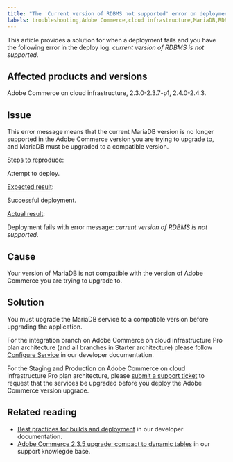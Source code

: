 ```yaml
---
title: "The 'Current version of RDBMS not supported' error on deployment"
labels: troubleshooting,Adobe Commerce,cloud infrastructure,MariaDB,RDBMS,Magento Commerce,2.3.0,2.3.1,2.3.2,2.3.3,2.3.2-p2,2.3.4,2.3.3-p1,2.3.5,2.3.4-p2,2.3.5-p1,2.3.5-p2,2.3.6,2.3.6-p1,2.3.7,2.3.7-p1,2.4.0,2.4.0-p1,2.4.1,2.4.1-p1,2.4.2,2.4.2-p1,2.4.2-p2,2.4.3
---
```


This article provides a solution for when a deployment fails and you have the following error in the deploy log: *current version of RDBMS is not supported*.

## Affected products and versions

Adobe Commerce on cloud infrastructure, 2.3.0-2.3.7-p1, 2.4.0-2.4.3.

## Issue

This error message means that the current MariaDB version is no longer supported in the Adobe Commerce version you are trying to upgrade to, and MariaDB must be upgraded to a compatible version.


<ins>Steps to reproduce</ins>:

Attempt to deploy.

<ins>Expected result</ins>:

Successful deployment.

<ins>Actual result</ins>:

Deployment fails with error message: *current version of RDBMS is not supported*.

## Cause

Your version of MariaDB is not compatible with the version of Adobe Commerce you are trying to upgrade to.

## Solution

You must upgrade the MariaDB service to a compatible version before upgrading the application.


For the integration branch on Adobe Commerce on cloud infrastructure Pro plan architecture (and all branches in Starter architecture) please follow [Configure Service](https://devdocs.magento.com/cloud/project/services.html) in our developer  documentation.

For the Staging and Production on Adobe Commerce on cloud infrastructure Pro plan architecture, please [submit a support ticket](https://support.magento.com/hc/en-us/articles/360000913794#submit-ticket) to request that the services be upgraded before you deploy the Adobe Commerce version upgrade.


## Related reading

* [Best practices for builds and deployment](https://devdocs.magento.com/cloud/reference/discover-deploy.html#best-practices) in our developer documentation.
* [Adobe Commerce 2.3.5 upgrade: compact to dynamic tables](https://support.magento.com/hc/en-us/articles/360048389631) in our support knowlegde base.
